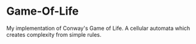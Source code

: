 # Game-Of-Life
My implementation of Conway's Game of Life. A cellular automata which creates complexity from simple rules.
